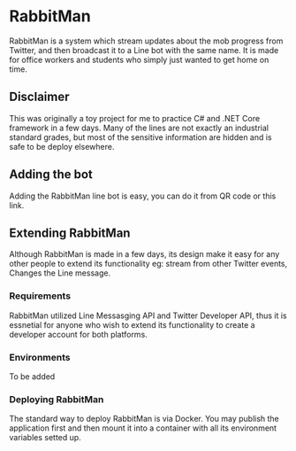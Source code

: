 # RabbitMan
RabbitMan is a system which stream updates about the mob progress from Twitter, and then broadcast it to a Line bot with the same name. It is made for office workers and students who simply just wanted to get home on time.

## Disclaimer
This was originally a toy project for me to practice C# and .NET Core framework in a few days. Many of the lines are not exactly an industrial standard grades, but most of the sensitive information are hidden and is safe to be deploy elsewhere.

## Adding the bot
Adding the RabbitMan line bot is easy, you can do it from QR code or this link.

## Extending RabbitMan
Although RabbitMan is made in a few days, its design make it easy for any other people to extend its functionality eg: stream from other Twitter events, Changes the Line message.

### Requirements
RabbitMan utilized Line Messasging API and Twitter Developer API, thus it is essnetial for anyone who wish to extend its functionality to create a developer account for both platforms.

### Environments
To be added

### Deploying RabbitMan
The standard way to deploy RabbitMan is via Docker. You may publish the application first and then mount it into a container with all its environment variables setted up.
